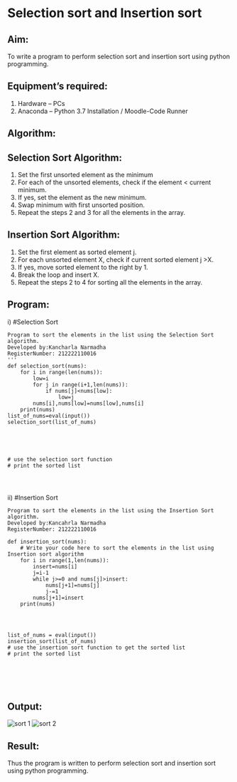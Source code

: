 # Selection sort and Insertion sort
## Aim:
To write a program to perform selection sort and insertion sort using python programming.
## Equipment’s required:
1.	Hardware – PCs
2.	Anaconda – Python 3.7 Installation / Moodle-Code Runner
## Algorithm:
## Selection Sort Algorithm:
1.	Set the first unsorted element as the minimum
2.	For each of the unsorted elements, check if the element < current minimum.
3.	If yes, set the element as the new minimum.
4.	Swap minimum with first unsorted position.
5.	Repeat the steps 2 and 3 for all the elements in the array.
## Insertion Sort Algorithm:
1.	Set the first element as sorted element j.
2.	For each unsorted element X, check if current sorted element j >X.
3.	If yes, move sorted element to the right by 1.
4.	Break the loop and insert X.
5.	Repeat the steps 2 to 4 for sorting all the elements in the array.
## Program:
i)	#Selection Sort
```
Program to sort the elements in the list using the Selection Sort algorithm.
Developed by:Kancharla Narmadha
RegisterNumber: 212222110016
'''
def selection_sort(nums):
    for i in range(len(nums)):
        low=i
        for j in range(i+1,len(nums)):
            if nums[j]<nums[low]:
                low=j
        nums[i],nums[low]=nums[low],nums[i]
    print(nums)
list_of_nums=eval(input())
selection_sort(list_of_nums)

    
    
    

# use the selection sort function
# print the sorted list




```
ii)	#Insertion Sort
```
Program to sort the elements in the list using the Insertion Sort algorithm.
Developed by:Kancahrla Narmadha
RegisterNumber: 212222110016

def insertion_sort(nums):
    # Write your code here to sort the elements in the list using Insertion sort algorithm
    for i in range(1,len(nums)):
        insert=nums[i]
        j=i-1
        while j>=0 and nums[j]>insert:
            nums[j+1]=nums[j]
            j-=1
        nums[j+1]=insert
    print(nums)
        
    
    
    
list_of_nums = eval(input())
insertion_sort(list_of_nums)
# use the insertion sort function to get the sorted list
# print the sorted list






```

## Output:

![sort 1](https://github.com/kancharlaNarmadha/Sorting-Algorithm/assets/119559316/1d98e494-bf43-461a-8013-a80d14414193)
![sort 2](https://github.com/kancharlaNarmadha/Sorting-Algorithm/assets/119559316/b00165b0-23bc-48af-bd15-46a5787f1b62)



## Result:
Thus the program is written to perform selection sort and insertion sort using python programming.
